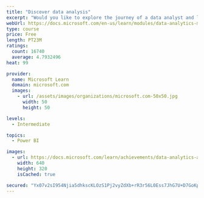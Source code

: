 ```yaml
---
title: "Discover data analysis"
excerpt: "Would you like to explore the journey of a data analyst and learn how a data analyst tells a story with data? In this module, you will explore the different roles in data and learn the different tasks of a data analyst."
webUrl: https://docs.microsoft.com/en-us/learn/modules/data-analytics-microsoft/
type: course
price: Free
length: PT23M
ratings:
  count: 16740
  average: 4.7932496
heat: 99

provider:
  name: Microsoft Learn
  domain: microsoft.com
  images:
    - url: /assets/images/organizations/microsoft.com-50x50.jpg
      width: 50
      height: 50

levels:
  - Intermediate

topics:
  - Power BI

images:
  - url: https://docs.microsoft.com/learn/achievements/data-analytics-and-microsoft-social.png
    width: 640
    height: 320
    isCached: true

secured: "Yx07v2sI954Njia5dhkscKLOzS1Pj2vyZdXb+rR3r56L0Ess7JhG7U+D7GoKpdKj2uinWUBQpCU+ZpoaeglykDTVk76HxHFt8TVXGUmd2IkmoT3PNqJDWQg+Ehewwsxb3Ek5xWODEwe4XR00NHMCPZJuwHYEety4+O6f21jjC2njYo0RPm7Exv4A84jARc1NTTZHPF0L14ToWQnwJt/L18YAukggBDUfS9BPGOEOfiu3ZEvfdIQPii4XD6mev7XQBJzXLv/q+3y/YvLTYRS60CtxnttW/z9tlBthVAoXoR48FL2zfYkTEWUo1zYsHNvvTQp8YcNXEVZtMJ3ZsF/+A6ad+mEKM+C/MXz0upkADKLC3MkhK/jbyOCFxY0jgRDdiLAv05pv/CYCzZag23Vzx9Ls8TzYPQkr56ks9ry5y5hMHrGNdm6IL/u+geiVpqP4;6FhG87IhT40JF1OZWSqZYA=="
---
```


